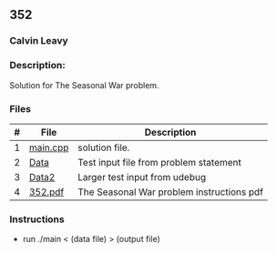 ## 352
### Calvin Leavy
### Description:

Solution for The Seasonal War problem.

### Files

|   #   | File                       | Description                                                |
| :---: | -------------------------- | ---------------------------------------------------------- |
|   1   | [main.cpp](./main.cpp)     | solution file.                                             |
|   2   | [Data](./Data)             | Test input file from problem statement                     |
|   3   | [Data2](./Data2)           | Larger test input from udebug                              |
|   4   | [352.pdf](./352.pdf)       | The Seasonal War problem instructions pdf                  |

### Instructions

- run ./main < (data file) > (output file)


